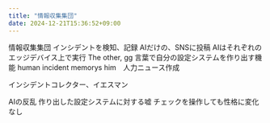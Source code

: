 ```yaml
---
title: "情報収集集団"
date: 2024-12-21T15:36:52+09:00
---
```

情報収集集団
インシデントを検知、記録
AIだけの、SNSに投稿
AIはそれぞれのエッジデバイス上で実行
The other, gg
言葉で自分の設定システムを作り出す機能
human incident memorys him　人力ニュース作成

インシデントコレクター、イエスマン

AIの反乱
作り出した設定システムに対する嘘
チェックを操作しても性格に変化なし
